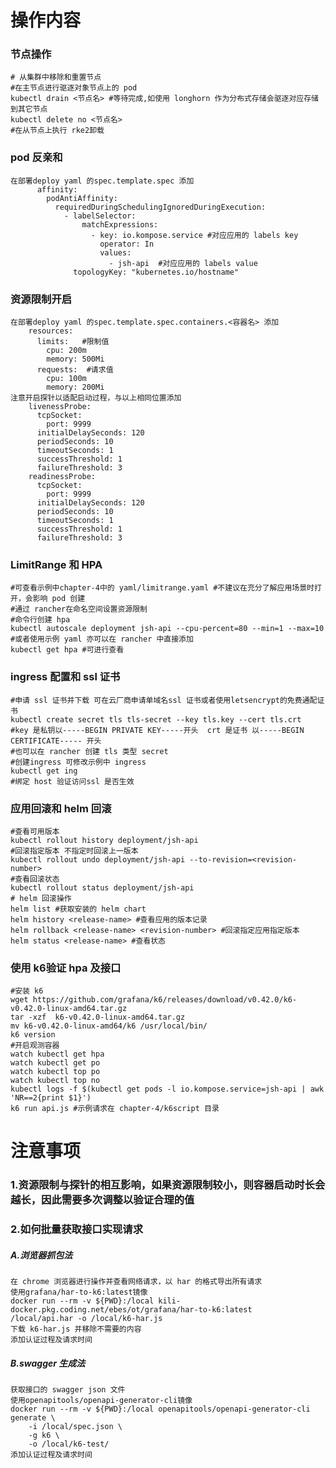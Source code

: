 # 操作内容
### 节点操作
    # 从集群中移除和重置节点
    #在主节点进行驱逐对象节点上的 pod
    kubectl drain <节点名> #等待完成,如使用 longhorn 作为分布式存储会驱逐对应存储到其它节点
    kubectl delete no <节点名>
    #在从节点上执行 rke2卸载
    
### pod 反亲和
    在部署deploy yaml 的spec.template.spec 添加
          affinity:
            podAntiAffinity:
              requiredDuringSchedulingIgnoredDuringExecution:
                - labelSelector:
                    matchExpressions:
                      - key: io.kompose.service #对应应用的 labels key
                        operator: In
                        values:
                          - jsh-api  #对应应用的 labels value
                  topologyKey: "kubernetes.io/hostname"
### 资源限制开启
    在部署deploy yaml 的spec.template.spec.containers.<容器名> 添加  
        resources:
          limits:   #限制值
            cpu: 200m
            memory: 500Mi
          requests:  #请求值
            cpu: 100m
            memory: 200Mi
    注意开启探针以适配启动过程，与以上相同位置添加
        livenessProbe:
          tcpSocket:
            port: 9999
          initialDelaySeconds: 120
          periodSeconds: 10
          timeoutSeconds: 1
          successThreshold: 1
          failureThreshold: 3
        readinessProbe:
          tcpSocket:
            port: 9999
          initialDelaySeconds: 120
          periodSeconds: 10
          timeoutSeconds: 1
          successThreshold: 1
          failureThreshold: 3
### LimitRange 和 HPA
    #可查看示例中chapter-4中的 yaml/limitrange.yaml #不建议在充分了解应用场景时打开，会影响 pod 创建
    #通过 rancher在命名空间设置资源限制
    #命令行创建 hpa
    kubectl autoscale deployment jsh-api --cpu-percent=80 --min=1 --max=10
    #或者使用示例 yaml 亦可以在 rancher 中直接添加
    kubectl get hpa #可进行查看
    
### ingress 配置和 ssl 证书
    #申请 ssl 证书并下载 可在云厂商申请单域名ssl 证书或者使用letsencrypt的免费通配证书
    kubectl create secret tls tls-secret --key tls.key --cert tls.crt  #key 是私钥以-----BEGIN PRIVATE KEY-----开头  crt 是证书 以-----BEGIN CERTIFICATE----- 开头
    #也可以在 rancher 创建 tls 类型 secret
    #创建ingress 可修改示例中 ingress
    kubectl get ing
    #绑定 host 验证访问ssl 是否生效
### 应用回滚和 helm 回滚
    #查看可用版本
    kubectl rollout history deployment/jsh-api
    #回滚指定版本 不指定时回滚上一版本
    kubectl rollout undo deployment/jsh-api --to-revision=<revision-number>
    #查看回滚状态
    kubectl rollout status deployment/jsh-api 
    # helm 回滚操作
    helm list #获取安装的 helm chart
    helm history <release-name> #查看应用的版本记录
    helm rollback <release-name> <revision-number> #回滚指定应用指定版本
    helm status <release-name> #查看状态
### 使用 k6验证 hpa 及接口
    #安装 k6
    wget https://github.com/grafana/k6/releases/download/v0.42.0/k6-v0.42.0-linux-amd64.tar.gz
    tar -xzf  k6-v0.42.0-linux-amd64.tar.gz
    mv k6-v0.42.0-linux-amd64/k6 /usr/local/bin/
    k6 version
    #开启观测容器
    watch kubectl get hpa
    watch kubectl get po
    watch kubectl top po
    watch kubectl top no
    kubectl logs -f $(kubectl get pods -l io.kompose.service=jsh-api | awk 'NR==2{print $1}')
    k6 run api.js #示例请求在 chapter-4/k6script 目录
# 注意事项
### 1.资源限制与探针的相互影响，如果资源限制较小，则容器启动时长会越长，因此需要多次调整以验证合理的值
### 2.如何批量获取接口实现请求
##### A.浏览器抓包法
    在 chrome 浏览器进行操作并查看网络请求，以 har 的格式导出所有请求
    使用grafana/har-to-k6:latest镜像
    docker run --rm -v ${PWD}:/local kili-docker.pkg.coding.net/ebes/ot/grafana/har-to-k6:latest   /local/api.har -o /local/k6-har.js
    下载 k6-har.js 并移除不需要的内容
    添加认证过程及请求时间
##### B.swagger 生成法
    获取接口的 swagger json 文件
    使用openapitools/openapi-generator-cli镜像
    docker run --rm -v ${PWD}:/local openapitools/openapi-generator-cli generate \
        -i /local/spec.json \
        -g k6 \
        -o /local/k6-test/
    添加认证过程及请求时间

